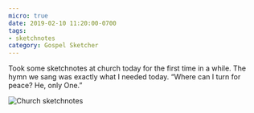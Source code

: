 ```yaml
---
micro: true
date: 2019-02-10 11:20:00-0700
tags:
- sketchnotes
category: Gospel Sketcher
---
```


Took some sketchnotes at church today for the first time in a while. The hymn we sang was exactly what I needed today. “Where can I turn for peace? He, only One.”

<img src="https://media.bennorris.org/images/gospelsketcher/uploads/2019/8c083a9088.jpg" alt="Church sketchnotes" />